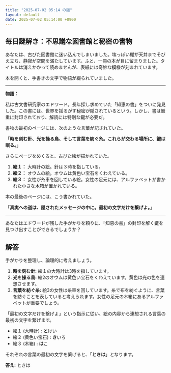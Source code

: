 ```yaml
---
title: "2025-07-02 05:14 の謎"
layout: default
date: 2025-07-02 05:14:00 +0900
---
```

## 毎日謎解き：不思議な図書館と秘密の書物

あなたは、古びた図書館に迷い込んでしまいました。埃っぽい棚が天井までそびえ立ち、静寂が空間を満たしています。ふと、一冊の本が目に留まりました。タイトルは消えかかって読めませんが、表紙には奇妙な模様が刻まれています。

本を開くと、手書きの文字で物語が綴られていました。

---

**物語：**

私は古文書研究家のエドワード。長年探し求めていた「知恵の書」をついに発見した。この書には、世界を揺るがす秘密が隠されているという。しかし、書は厳重に封印されており、解読には特別な鍵が必要だ。

書物の最初のページには、次のような言葉が記されていた。

「**時を刻む針、光を操る鳥、そして言葉を紡ぐ糸。これらが交わる場所に、鍵は眠る。**」

さらにページをめくると、古びた絵が描かれていた。

1.  **絵１：** 大時計の絵。針は３時を指している。
2.  **絵２：** オウムの絵。オウムは黄色い宝石をくわえている。
3.  **絵３：** 女性が糸車を回している絵。女性の足元には、アルファベットが書かれた小さな木箱が置かれている。

本の最後のページには、こう書かれていた。

「**真実への道は、隠されたメッセージの中に。最初の文字だけを繋げよ。**」

---

あなたはエドワードが残した手がかりを頼りに、「知恵の書」の封印を解く鍵を見つけ出すことができるでしょうか？

## 解答

手がかりを整理し、論理的に考えましょう。

1.  **時を刻む針:** 絵１の大時計は3時を指しています。
2.  **光を操る鳥:** 絵2のオウムは黄色い宝石をくわえています。黄色は光の色を連想させます。
3.  **言葉を紡ぐ糸:** 絵3の女性は糸車を回しています。糸で布を紡ぐように、言葉を紡ぐことを表していると考えられます。女性の足元の木箱にあるアルファベットが重要でしょう。

「最初の文字だけを繋げよ」という指示に従い、絵の内容から連想される言葉の最初の文字を繋げます。

*   絵１ (大時計) : **と**けい
*   絵２ (黄色い宝石) : **き**いろ
*   絵３ (木箱) : **は**こ

それぞれの言葉の最初の文字を繋げると、「**ときは**」となります。

**答え:** ときは
